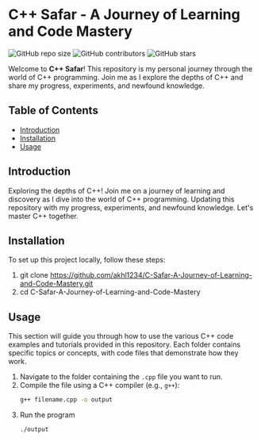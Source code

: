 # C++ Safar - A Journey of Learning and Code Mastery

![GitHub repo size](https://img.shields.io/github/repo-size/akhl1234/C-Safar-A-Journey-of-Learning-and-Code-Mastery)
![GitHub contributors](https://img.shields.io/github/contributors/akhl1234/C-Safar-A-Journey-of-Learning-and-Code-Mastery)
![GitHub stars](https://img.shields.io/github/stars/akhl1234/C-Safar-A-Journey-of-Learning-and-Code-Mastery?style=social)

Welcome to **C++ Safar**! This repository is my personal journey through the world of C++ programming. Join me as I explore the depths of C++ and share my progress, experiments, and newfound knowledge.

## Table of Contents
- [Introduction](#introduction)
- [Installation](#installation)
- [Usage](#usage)
## Introduction
Exploring the depths of C++! Join me on a journey of learning and discovery as I dive into the world of C++ programming. Updating this repository with my progress, experiments, and newfound knowledge. Let's master C++ together.

## Installation
To set up this project locally, follow these steps:
1. git clone https://github.com/akhl1234/C-Safar-A-Journey-of-Learning-and-Code-Mastery.git
2. cd C-Safar-A-Journey-of-Learning-and-Code-Mastery

## Usage

This section will guide you through how to use the various C++ code examples and tutorials provided in this repository. Each folder contains specific topics or concepts, with code files that demonstrate how they work.

1. Navigate to the folder containing the `.cpp` file you want to run.
2. Compile the file using a C++ compiler (e.g., `g++`):
   ```bash
   g++ filename.cpp -o output

3. Run the program
   ```bash
   ./output



